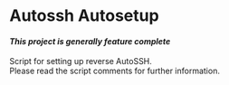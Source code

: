 <!---
Copyright 2019 Emir Turkes

Licensed under the Apache License, Version 2.0 (the "License");
you may not use this file except in compliance with the License.
You may obtain a copy of the License at

    http://www.apache.org/licenses/LICENSE-2.0

Unless required by applicable law or agreed to in writing, software
distributed under the License is distributed on an "AS IS" BASIS,
WITHOUT WARRANTIES OR CONDITIONS OF ANY KIND, either express or implied.
See the License for the specific language governing permissions and
limitations under the License.
-->

# Autossh Autosetup
#### *This project is generally feature complete*

Script for setting up reverse AutoSSH.  
Please read the script comments for further information.  
